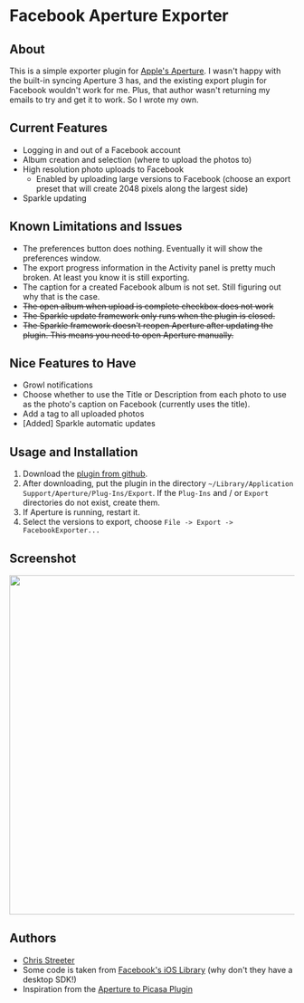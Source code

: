 # Facebook Aperture Exporter

## About
This is a simple exporter plugin for <a href="http://www.apple.com/aperture/">Apple's Aperture</a>. I wasn't happy with the built-in syncing Aperture 3 has, and the existing export plugin for Facebook wouldn't work for me. Plus, that author wasn't returning my emails to try and get it to work. So I wrote my own.

## Current Features
* Logging in and out of a Facebook account
* Album creation and selection (where to upload the photos to)
* High resolution photo uploads to Facebook
  * Enabled by uploading large versions to Facebook (choose an export preset that will create 2048 pixels along the largest side)
* Sparkle updating

## Known Limitations and Issues
* The preferences button does nothing. Eventually it will show the preferences window.
* The export progress information in the Activity panel is pretty much broken. At least you know it is still exporting.
* The caption for a created Facebook album is not set. Still figuring out why that is the case.
* <del>The open album when upload is complete checkbox does not work</del>
* <del>The Sparkle update framework only runs when the plugin is closed.</del>
* <del>The Sparkle framework doesn't reopen Aperture after updating the plugin. This
means you need to open Aperture manually.</del>

## Nice Features to Have
* Growl notifications
* Choose whether to use the Title or Description from each photo to use as the photo's caption on Facebook (currently uses the title).
* Add a tag to all uploaded photos
* [Added] Sparkle automatic updates

## Usage and Installation
1. Download the <a href="https://github.com/streeter/facebook-aperture-exporter/downloads">plugin from github</a>.
2. After downloading, put the plugin in the directory `~/Library/Application Support/Aperture/Plug-Ins/Export`. If the `Plug-Ins` and / or `Export` directories do not exist, create them.
3. If Aperture is running, restart it.
4. Select the versions to export, choose `File -> Export -> FacebookExporter...`

## Screenshot

<a href="https://github.com/streeter/facebook-aperture-exporter/raw/master/screenshot.png"><img width="600" style="width: 600px" src="https://github.com/streeter/facebook-aperture-exporter/raw/master/screenshot.png" /></a>

## Authors
* <a href="http://www.chrisstreeter.com">Chris Streeter</a>
* Some code is taken from <a href="https://github.com/facebook/facebook-ios-sdk">Facebook's iOS Library</a> (why don't they have a desktop SDK!)
* Inspiration from the <a href="http://code.google.com/p/aperture-picasa-plugin/">Aperture to Picasa Plugin</a>
